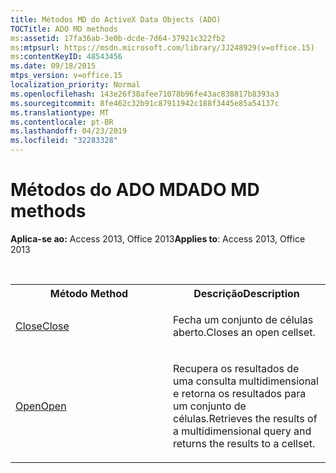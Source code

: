 ```yaml
---
title: Métodos MD do ActiveX Data Objects (ADO)
TOCTitle: ADO MD methods
ms:assetid: 17fa36ab-3e0b-dcde-7d64-37921c322fb2
ms:mtpsurl: https://msdn.microsoft.com/library/JJ248929(v=office.15)
ms:contentKeyID: 48543456
ms.date: 09/18/2015
mtps_version: v=office.15
localization_priority: Normal
ms.openlocfilehash: 143e26f38afee71078b96fe43ac838817b8393a3
ms.sourcegitcommit: 8fe462c32b91c87911942c188f3445e85a54137c
ms.translationtype: MT
ms.contentlocale: pt-BR
ms.lasthandoff: 04/23/2019
ms.locfileid: "32283328"
---
```

# <a name="ado-md-methods"></a><span data-ttu-id="d7fc1-102">Métodos do ADO MD</span><span class="sxs-lookup"><span data-stu-id="d7fc1-102">ADO MD methods</span></span>

<span data-ttu-id="d7fc1-103">**Aplica-se ao:** Access 2013, Office 2013</span><span class="sxs-lookup"><span data-stu-id="d7fc1-103">**Applies to**: Access 2013, Office 2013</span></span>

<br/>

<table>
<colgroup>
<col style="width: 50%" />
<col style="width: 50%" />
</colgroup>
<tbody>
<tr class="even">
<th><span data-ttu-id="d7fc1-104">Método		</span><span class="sxs-lookup"><span data-stu-id="d7fc1-104">Method</span></span></th>
<th><span data-ttu-id="d7fc1-105">Descrição</span><span class="sxs-lookup"><span data-stu-id="d7fc1-105">Description</span></span></th>
</tr>
<tr class="odd">
<td><p><span data-ttu-id="d7fc1-106"><a href="close-method-ado-md.md">Close</a></span><span class="sxs-lookup"><span data-stu-id="d7fc1-106"><a href="close-method-ado-md.md">Close</a></span></span></p></td>
<td><p><span data-ttu-id="d7fc1-107">Fecha um conjunto de células aberto.</span><span class="sxs-lookup"><span data-stu-id="d7fc1-107">Closes an open cellset.</span></span></p></td>
</tr>
<tr class="even">
<td><p><span data-ttu-id="d7fc1-108"><a href="open-method-ado-md.md">Open</a></span><span class="sxs-lookup"><span data-stu-id="d7fc1-108"><a href="open-method-ado-md.md">Open</a></span></span></p></td>
<td><p><span data-ttu-id="d7fc1-109">Recupera os resultados de uma consulta multidimensional e retorna os resultados para um conjunto de células.</span><span class="sxs-lookup"><span data-stu-id="d7fc1-109">Retrieves the results of a multidimensional query and returns the results to a cellset.</span></span></p></td>
</tr>
</tbody>
</table>

<br/>
